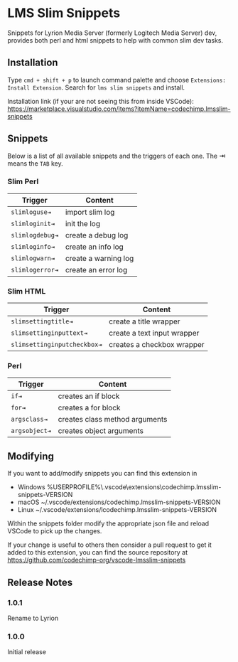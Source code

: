 # LMS Slim Snippets

Snippets for Lyrion Media Server (formerly Logitech Media Server) dev, provides both perl and html snippets to help with common slim dev tasks.

## Installation
Type `cmd + shift + p` to launch command palette and choose `Extensions: Install Extension`. Search for `lms slim snippets` and install.

Installation link (if your are not seeing this from inside VSCode): https://marketplace.visualstudio.com/items?itemName=codechimp.lmsslim-snippets


## Snippets

Below is a list of all available snippets and the triggers of each one. The **⇥** means the `TAB` key.

### Slim Perl
| Trigger           | Content |
| -------           | ------- |
| `slimloguse⇥`     | import slim log |
| `slimloginit⇥`    | init the log |
| `slimlogdebug⇥`   | create a debug log |
| `slimloginfo⇥`    | create an info log |
| `slimlogwarn⇥`    | create a warning log |
| `slimlogerror⇥`   | create an error log |


### Slim HTML
| Trigger                       | Content |
| -------                       | ------- |
| `slimsettingtitle⇥`           | create a title wrapper |
| `slimsettinginputtext⇥`       | create a text input wrapper |
| `slimsettinginputcheckbox⇥`   | creates a checkbox wrapper |

### Perl
| Trigger         | Content |
| -------         | ------- |
| `if⇥`           | creates an if block |
| `for⇥`          | creates a for block |
| `argsclass⇥`    | creates class method arguments |
| `argsobject⇥`   | creates object arguments |

## Modifying
If you want to add/modify snippets you can find this extension in  
* Windows %USERPROFILE%\\.vscode\\extensions\\codechimp.lmsslim-snippets-VERSION
* macOS ~/.vscode/extensions/codechimp.lmsslim-snippets-VERSION
* Linux ~/.vscode/extensions/lcodechimp.lmsslim-snippets-VERSION

Within the snippets folder modify the appropriate json file and reload VSCode to pick up the changes.

If your change is useful to others then consider a pull request to get it added to this extension, you can find the source repository at https://github.com/codechimp-org/vscode-lmsslim-snippets

## Release Notes

### 1.0.1
Rename to Lyrion

### 1.0.0
Initial release

